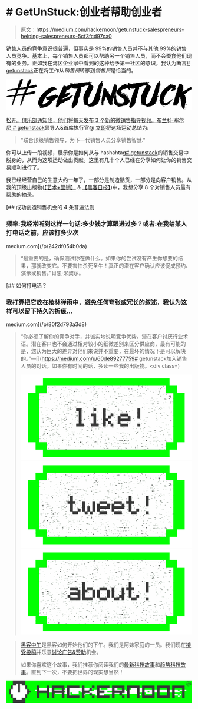 # # GetUnStuck:创业者帮助创业者

> 原文：<https://medium.com/hackernoon/getunstuck-salespreneurs-helping-salespreneurs-5cf3fcd97ca0>

销售人员的竞争意识很普遍，但事实是 99%的销售人员并不与其他 99%的销售人员竞争。基本上，每个销售人员都可以帮助另一个销售人员，而不会蚕食他们现有的业务。正如我在湾区企业家中看到的这种给予第一社区的意识，我认为断言[# getunstack](https://twitter.com/search?q=%23getunstuck&src=typd)正在将工作从*销售员*转移到*销售员*是恰当的。

![](img/0f9201dd48d7760bf271f1d527459321.png)

[松开。俱乐部通知我，他们将每天发布 3 个新的微销售指导视频。布兰科·塞尔尼,](http://GetUnstuck.Club)[# getunstack](https://twitter.com/search?q=%23getunstuck&src=typd)领导人&首席执行官@ [立即](http://www.immediatelyapp.com/)将这场运动总结为:

> "联合顶级销售领导，为下一代销售人员分享销售智慧."

你可以上传一段视频，展示你是如何从与 hashahtag[# getunstack](https://twitter.com/search?q=%23getunstuck&src=typd)的销售交易中脱身的，从而为这项运动做出贡献。这里有几十个人已经在分享如何让你的销售交易顺利进行了。

我已经经营自己的生意大约一年了，一部分是制造酷货，一部分是向客户销售。从我的顶级出版物([【艺术+营销】](http://medium.com/art-marketing) & [【黑客日报】](http://medium.com/hacker-daily))中，我想分享 8 个对销售人员最有帮助的摘录。

[](/p/242df054b0da) [## 成功创造销售机会的 4 条普遍法则

### 频率:我经常听到这样一句话:多少钱才算跟进过多？或者:在我给某人打电话之前，应该打多少次

medium.com](/p/242df054b0da) 

> “最重要的是，确保测试你在做什么。如果你的尝试没有产生你想要的结果，那就改变它。不要害怕杀死圣牛！真正的潜在客户确认应该促成预约、演示或销售。”肖恩·米契尔。

[](/p/80f2d793a3d8) [## 如何打电话？

### 我打算把它放在枪林弹雨中，避免任何夸张或冗长的叙述，我认为这样可以留下持久的折痕…

medium.com](/p/80f2d793a3d8) 

> “你必须了解你的竞争对手，并诚实地说明竞争优势。潜在客户讨厌行业术语。潜在客户也不会通过相对较小的细微差别来区分供应商，最有可能的是，您认为巨大的差异对他们来说并不重要，在最坏的情况下是可以解决的。”—[](https://medium.com/u/60de89277759# getunstack</a>加入销售人员的对话。如果你有时间的话，多读一些我的出版物。</h2><div class=)
> 
> [![](img/50ef4044ecd4e250b5d50f368b775d38.png)](http://bit.ly/HackernoonFB)[![](img/979d9a46439d5aebbdcdca574e21dc81.png)](https://goo.gl/k7XYbx)[![](img/2930ba6bd2c12218fdbbf7e02c8746ff.png)](https://goo.gl/4ofytp)

> [黑客中午](http://bit.ly/Hackernoon)是黑客如何开始他们的下午。我们是阿妹家庭的一员。我们现在[接受投稿](http://bit.ly/hackernoonsubmission)并乐意[讨论广告&赞助](mailto:partners@amipublications.com)机会。
> 
> 如果你喜欢这个故事，我们推荐你阅读我们的[最新科技故事](http://bit.ly/hackernoonlatestt)和[趋势科技故事](https://hackernoon.com/trending)。直到下一次，不要把世界的现实想当然！

[![](img/be0ca55ba73a573dce11effb2ee80d56.png)](https://goo.gl/Ahtev1)